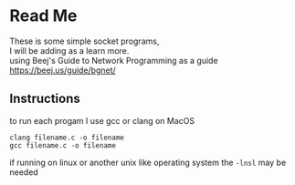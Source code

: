 # **Read Me**
These is some simple socket programs,  
I will be adding as a learn more.  
using Beej's Guide to Network Programming as a guide 
https://beej.us/guide/bgnet/

## Instructions
to run each progam I use gcc or clang on MacOS  

`clang filename.c -o filename`  
`gcc filename.c -o filename`  

if running on linux or another unix like operating system the `-lnsl` may be needed